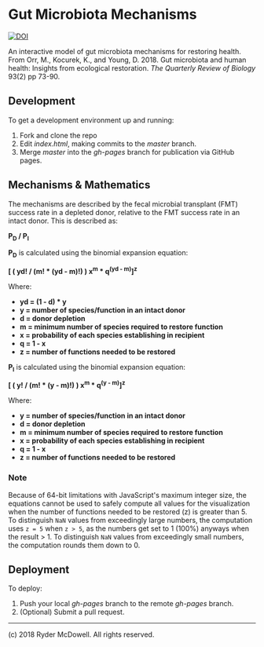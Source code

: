 # Gut Microbiota Mechanisms

[![DOI](https://zenodo.org/badge/129404481.svg)](https://zenodo.org/badge/latestdoi/129404481)

An interactive model of gut microbiota mechanisms for restoring health. From Orr, M., Kocurek, K., and Young, D. 2018. Gut microbiota and human health: Insights from ecological restoration. _The Quarterly Review of Biology_ 93(2) pp 73-90.

## Development

To get a development environment up and running:

1. Fork and clone the repo
2. Edit _index.html_, making commits to the _master_ branch.
3. Merge _master_ into the _gh-pages_ branch for publication via GitHub pages.

## Mechanisms & Mathematics

The mechanisms are described by the fecal microbial transplant (FMT) success rate in a depleted donor, relative to the FMT success rate in an intact donor. This is described as:

**P<sub>D</sub> / P<sub>I</sub>**

**P<sub>D</sub>** is calculated using the binomial expansion equation:

**[ ( yd! / (m! * (yd - m)!) ) x<sup>m</sup> * q<sup>(yd - m)</sup>]<sup>z</sup>**

Where:

  + **yd = (1 - d) * y**
  + **y = number of species/function in an intact donor**
  + **d = donor depletion**
  + **m = minimum number of species required to restore function**
  + **x = probability of each species establishing in recipient**
  + **q = 1 - x**
  + **z = number of functions needed to be restored**

**P<sub>I</sub>** is calculated using the binomial expansion equation:

**[ ( y! / (m! * (y - m)!) ) x<sup>m</sup> * q<sup>(y - m)</sup>]<sup>z</sup>**

Where:

  + **y = number of species/function in an intact donor**
  + **d = donor depletion**
  + **m = minimum number of species required to restore function**
  + **x = probability of each species establishing in recipient**
  + **q = 1 - x**
  + **z = number of functions needed to be restored**

### Note

Because of 64-bit limitations with JavaScript's maximum integer size, the equations cannot be used to safely compute all values for the visualization when the number of functions needed to be restored (z) is greater than 5. To distinguish `NaN` values from exceedingly large numbers, the computation uses `z = 5` when `z > 5`, as the numbers get set to 1 (100%) anyways when the result > 1. To distinguish `NaN` values from exceedingly small numbers, the computation rounds them down to 0.

## Deployment

To deploy:

1. Push your local _gh-pages_ branch to the remote _gh-pages_ branch.
2. (Optional) Submit a pull request.

---

(c) 2018 Ryder McDowell. All rights reserved.
